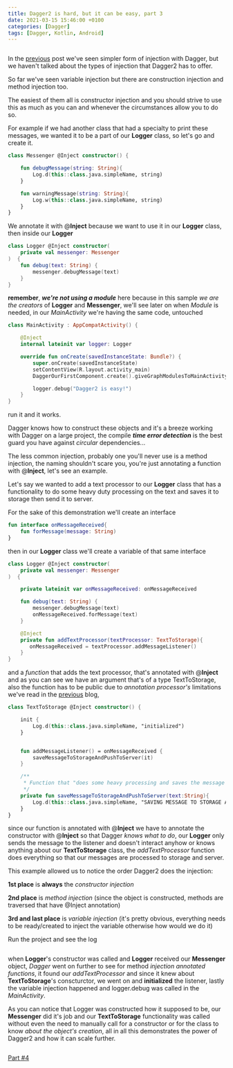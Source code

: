 ```yaml
---
title: Dagger2 is hard, but it can be easy, part 3
date: 2021-03-15 15:46:00 +0100
categories: [Dagger]
tags: [Dagger, Kotlin, Android]
---
```


<img src="/assets/img/dagger/dagger_title.jpeg" alt ="" class="center">

In the [previous](/posts/dagger-part-2/) post we've seen simpler form of injection with Dagger, but we haven't talked about the types of injection that Dagger2 has to offer.

So far we've seen variable injection but there are construction injection and method injection too.

The easiest of them all is constructor injection and you should strive to use this as much as you can and whenever the circumstances allow you to do so.

For example if we had another class that had a specialty to print these messages, we wanted it to be a part of our **Logger** class, so let's go and create it.

```kotlin
class Messenger @Inject constructor() {

    fun debugMessage(string: String){
        Log.d(this::class.java.simpleName, string)
    }

    fun warningMessage(string: String){
        Log.w(this::class.java.simpleName, string)
    }
}
```

We annotate it with @**Inject** because we want to use it in our **Logger** class, then inside our **Logger** 

```kotlin
class Logger @Inject constructor(
    private val messenger: Messenger
)  {
    fun debug(text: String) {
        messenger.debugMessage(text)
    }
}
```
**remember**, ***we're not using a module*** here because in this sample *we are the creators* of **Logger** and **Messenger**, we'll see later on when *Module* is needed, in our *MainActivity* we're having the same code, untouched

```kotlin
class MainActivity : AppCompatActivity() {

    @Inject
    internal lateinit var logger: Logger

    override fun onCreate(savedInstanceState: Bundle?) {
        super.onCreate(savedInstanceState)
        setContentView(R.layout.activity_main)
        DaggerOurFirstComponent.create().giveGraphModulesToMainActivity(this)

        logger.debug("Dagger2 is easy!")
    }
}
```
run it and it works.

Dagger knows how to construct these objects and it's a breeze working with Dagger on a large project, the compile ***time error detection*** is the best guard you have against *circular* dependencies...

The less common injection, probably one you'll never use is a method injection, the naming shouldn't scare you, you're just annotating a function with @**Inject**, let's see an example.

Let's say we wanted to add a text processor to our **Logger** class that has a functionality to do some heavy duty processing on the text and saves it to storage then send it to server.

For the sake of this demonstration we'll create an interface 

```kotlin
fun interface onMessageReceived{
    fun forMessage(message: String)
}
```
then in our **Logger** class we'll create a variable of that same interface

```kotlin
class Logger @Inject constructor(
    private val messenger: Messenger
)  {

    private lateinit var onMessageReceived: onMessageReceived

    fun debug(text: String) {
        messenger.debugMessage(text)
        onMessageReceived.forMessage(text)
    }

    @Inject
    private fun addTextProcessor(textProcessor: TextToStorage){
       onMessageReceived = textProcessor.addMessageListener()
    }
}
```
and a *function* that adds the text processor, that's annotated with @**Inject** and as you can see we have an argument that's of a type TextToStorage, also the function has to be public due to *annotation processor's* limitations we've read in the [previous](/posts/dagger-part-2/) blog,

```kotlin
class TextToStorage @Inject constructor() {

    init {
        Log.d(this::class.java.simpleName, "initialized")
    }


    fun addMessageListener() = onMessageReceived {
        saveMessageToStorageAndPushToServer(it)
    }

    /**
     * Function that "does some heavy processing and saves the message to storage and sends to server"
     */
    private fun saveMessageToStorageAndPushToServer(text:String){
        Log.d(this::class.java.simpleName, "SAVING MESSAGE TO STORAGE AND SEND TO SERVER $text")
    }
}
```

since our function is annotated with @**Inject** we have to annotate the constructor with @**Inject** so that Dagger *knows what to do*, our **Logger** only sends the message to the listener and doesn't interact anyhow or knows anything about our **TextToStorage** class, the *addTextProcessor* function does everything so that our messages are processed to storage and server.

This example allowed us to notice the order Dagger2 does the injection:

**1st place** is **always** the *constructor injection*

**2nd place** is *method injection* (since the object is constructed, methods are traversed that have @Inject annotation)

**3rd and last place** is *variable injection* (it's pretty obvious, everything needs to be ready/created to inject the variable otherwise how would we do it)

Run the project and see the log

<img src="/assets/img/dagger/3/1.png" alt ="" class="center">

when **Logger**'s constructor was called and **Logger** received our **Messenger** object, *Dagger* went on further to see for method *injection annotated functions*, it found our *addTextProcessor* and since it knew about **TextToStorage**'s conscturctor, we went on and **initialized** the listener, lastly the variable injection happened and logger.debug was called in the *MainActivity*.

As you can notice that Logger was constructed how it supposed to be, our **Messenger** did it's job and our **TextToStorage** functionality was called without even the need to manually call for a constructor or for the class to know *about the object's creation*, all in all this demonstrates the power of Dagger2 and how it can scale further.

<img src="/assets/img/dagger/3/2.jpg" alt ="" class="center">

[Part #4](/posts/dagger-part-4/)
